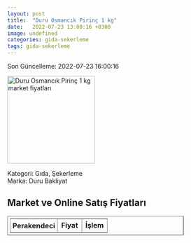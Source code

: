 ```yaml
---
layout: post
title:  "Duru Osmancık Pirinç 1 kg"
date:   2022-07-23 13:00:16 +0300
image: undefined
categories: gida-sekerleme
tags: gida-sekerleme
---
```


Son Güncelleme: 2022-07-23 16:00:16

<img src="undefined" width="200" alt="Duru Osmancık Pirinç 1 kg market fiyatları" />

Kategori: Gıda, Şekerleme
<br />
Marka: Duru Bakliyat

<h2>Market ve Online Satış Fiyatları</h2>

<table border="1" style="padding: 5px;width:80%;">
  <tr>
    <td style="padding: 5px;"><strong>Perakendeci</strong></td>
    <td><strong>Fiyat</strong></td>
    <td><strong>İşlem</strong></td>
  </tr>
  
</table>
